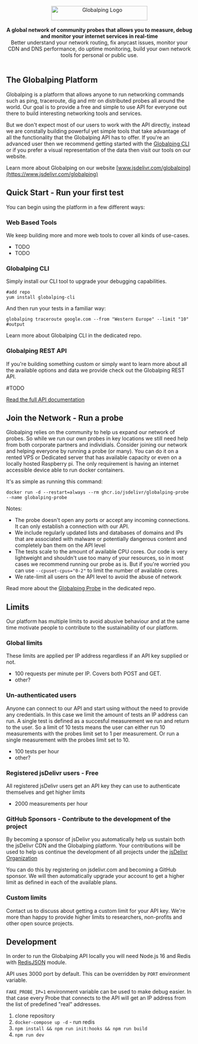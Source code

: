 <p align="center">
    <a href="TODO" target="_blank"><img width="260" height="39" src="LOGO" alt="Globalping Logo"></a>
    <br />
    <br />
    <b>A global network of community probes that allows you to measure, debug and monitor your internet services in real-time</b>
    <br/>
       Better understand your network routing, fix anycast issues, monitor your CDN and DNS performance, do uptime monitoring, build your own network tools for personal or public use. 
    <br />
    <br />
</p>

## The Globalping Platform

Globalping is a platform that allows anyone to run networking commands such as ping, traceroute, dig and mtr on distributed probes all around the world. Our goal is to provide a free and simple to use API for everyone out there to build interesting networking tools and services. 

But we don't expect most of our users to work with the API directly, instead we are constally building powerful yet simple tools that take advantage of all the functionality that the Globalping API has to offer. If you're an advanced user then we recommend getting started with the [Globalping CLI](#globalping-cli) or if you prefer a visual representation of the data then visit our tools on our website.

Learn more about Globalping on our website [www.jsdelivr.com/globalping](https://www.jsdelivr.com/globalping)


## Quick Start - Run your first test

You can begin using the platform in a few different ways:

### Web Based Tools

We keep building more and more web tools to cover all kinds of use-cases.

* TODO
* TODO

### Globalping CLI

Simply install our CLI tool to upgrade your debugging capabilities.

```
#add repo
yum install globalping-cli
```

And then run your tests in a familiar way:

```
globalping traceroute google.com --from "Western Europe" --limit "10"
#output
```

Learn more about Globalping CLI in the dedicated repo.


### Globalping REST API

If you're building something custom  or simply want to learn more about all the available options and data we provide check out the Globalping REST API.

#TODO

[Read the full API documentation](docs)


## Join the Network - Run a probe

Globalping relies on the community to help us expand our network of probes. So while we run our own probes in key locations we still need help from both corporate partners and individials. Consider joining our network and helping everyone by running a probe (or many). 
You can do it on a rented VPS or Dedicated server that has available capacity or even on a locally hosted Raspberry pi. The only requirement is having an internet accessible device able to run docker containers.

It's as simple as running this command:

```
docker run -d --restart=always --rm ghcr.io/jsdelivr/globalping-probe --name globalping-probe
```

Notes:
- The probe doesn't open any ports or accept any incoming connections. It can only establish a connection with our API.
- We include regularly updated lists and databases of domains and IPs that are associated with malware or potentially dangerous content and completely ban them on the API  level
- The tests scale to the amount of available CPU cores. Our code is very lightweight and shouldn't use too many of your resources, so in most cases we recommend running our probe as is. But if you're worried you can use `--cpuset-cpus="0-2"` to limit the number of available cores.
- We rate-limit all users on the API level to avoid the abuse of network

Read more about the [Globalping Probe](https://github.com/jsdelivr/globalping-probe) in the dedicated repo.


## Limits

Our platform has multiple limits to avoid abusive behaviour and at the same time motivate people to contribute to the sustainability of our platform.

### Global limits

These limits are applied per IP address regardless if an API key supplied or not.

- 100 requests per minute per IP. Covers both POST and GET.
- other?


### Un-authenticated users

Anyone can connect to our API and start using without the need to provide any credentials.
In this case we limit the amount of tests an IP address can run. A single test is defined as a succesful measurement we run and return to the user.
So a limit of 10 tests means the user can either run 10 measurements with the probes limit set to 1 per measurement. Or run a single measurement with the probes limit set to 10.

- 100 tests per hour
- other?


### Registered jsDelivr users - Free

All registered jsDelivr users get an API key they can use to authenticate themselves and get higher limits

- 2000 measurements per hour
  

### GitHub Sponsors - Contribute to the development of the project

By becoming a sponsor of jsDelivr you automatically help us sustain both the jsDelivr CDN and the Globalping platform.
Your contributions will be used to help us continue the development of all projects under the [jsDelivr Organization](https://github.com/jsdelivr)

You can do this by registering on jsdelivr.com and becoming a GitHub sponsor. 
We will then automatically upgrade your account to get a higher limit as defined in each of the available plans.


### Custom limits

Contact us to discuss about getting a custom limit for your API key.
We're more than happy to provide higher limits to researchers, non-profits and other open source projects.



## Development

In order to run the Globalping API locally you will need Node.js 16 
and Redis with [RedisJSON](https://oss.redis.com/redisjson/) module.

API uses 3000 port by default. This can be overridden by `PORT` environment variable.

`FAKE_PROBE_IP=1` environment variable can be used to make debug easier. In that case every Probe 
that connects to the API will get an IP address from the list of predefined "real" addresses.

1. clone repository
2. `docker-compose up -d` - run redis
3. `npm install && npm run init:hooks && npm run build`
4. `npm run dev`
